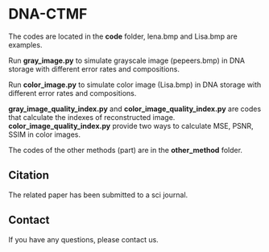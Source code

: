 # DNA-CTMF

The codes are located in the **code** folder, lena.bmp and Lisa.bmp are examples.

Run **gray_image.py** to simulate grayscale image (pepeers.bmp) in DNA storage with different error rates and compositions. 

Run **color_image.py** to simulate color image (Lisa.bmp) in DNA storage with different error rates and compositions.

**gray_image_quality_index.py** and **color_image_quality_index.py** are codes that calculate the indexes of reconstructed image. **color_image_quality_index.py**  provide two ways to calculate MSE, PSNR, SSIM in color images.

The codes of the other methods (part) are in the **other_method** folder.

## Citation
The related paper has been submitted to a sci journal.

## Contact
If you have any questions, please contact us.
